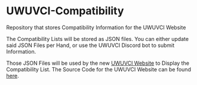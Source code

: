 # UWUVCI-Compatibility
Repository that stores Compatibility Information for the UWUVCI Website

The Compatibility Lists will be stored as JSON files.
You can either update said JSON Files per Hand, or use the UWUVCI Discord bot to submit Information.

Those JSON Files will be used by the new [UWUVCI Website](https://uwuvci-prime.github.io/UWUVCI-Website/) to Display the Compatibility List.
The Source Code for the UWUVCI Website can be found [here](https://github.com/UWUVCI-PRIME/UWUVCI-Website).
